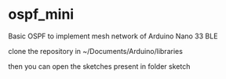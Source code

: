 # ospf_mini
Basic OSPF to implement mesh network of Arduino Nano 33 BLE

clone the repository in ~/Documents/Arduino/libraries

then you can open the sketches present in folder sketch